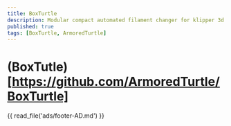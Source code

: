 ```yaml
---
title: BoxTurtle
description: Modular compact automated filament changer for klipper 3d printers
published: true
tags: [BoxTurtle, ArmoredTurtle]
---
```


# (BoxTutle)[https://github.com/ArmoredTurtle/BoxTurtle]


{{ read_file('ads/footer-AD.md') }}
